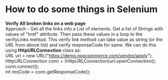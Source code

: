 # How to do some things in Selenium
**Verify All broken links on a web page**   
Approach - Get all the links into a List of elements. Get a list of Strings with values of "href" attribute. Then pass these values in a loop to the verifyLinks mehtod. This verify link method can take value as string (or the URL from above list) and verify responseCode for same. We can do this using **HttpURLConnection** class as:  
      URL url = new URL("https://demo.nopcommerce.com/vendor/apply");
			HttpURLConnection conn = (HttpURLConnection)url.openConnection();
			conn.connect();			
			int resCode = conn.getResponseCode();  
